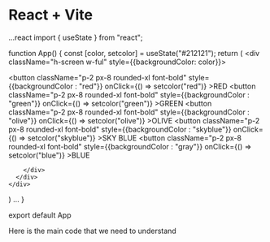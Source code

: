 # React + Vite
...react
import { useState } from "react";


function App() {
const [color, setcolor] = useState("#212121");
  return (
    <div className="h-screen w-ful" style={{backgroundColor: color}}>
      <div className="w-full flex flex-wrap justify-center align-middle fixed bottom-8">
      <div className="flex flex-wrap justify-center gap-4 align-middle bg-white p-4 rounded-xl">
        <button className="p-2 px-8 rounded-xl font-bold" style={{backgroundColor : "red"}}
        onClick={() => setcolor("red")}
        >RED</button>
        <button className="p-2 px-8 rounded-xl font-bold" style={{backgroundColor : "green"}}
        onClick={() => setcolor("green")}
        >GREEN</button>
        <button className="p-2 px-8 rounded-xl font-bold" style={{backgroundColor : "olive"}}
        onClick={() => setcolor("olive")}
        >OLIVE</button>
        <button className="p-2 px-8 rounded-xl font-bold" style={{backgroundColor : "skyblue"}}
        onClick={() => setcolor("skyblue")}
        >SKY BLUE</button>
        <button className="p-2 px-8 rounded-xl font-bold" style={{backgroundColor : "gray"}}
        onClick={() => setcolor("blue")}
        >BLUE</button>

        </div>
      </div>
    </div>
  )
  ...
}

export default App

Here is the main code that we need to understand

 
